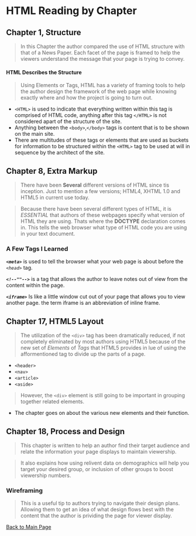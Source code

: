 # HTML Reading by Chapter
## Chapter 1, Structure
> In this Chapter the author compared the use of HTML structure with that of a News Paper.  Each facet of the page is framed to help the viewers understand the message that your page is trying to convey.

#### HTML Describes the Structure

> Using Elements or Tags, HTML has a variety of framing tools to help the author design the framework of the web page while knowing exactly where and how the project is going to turn out.

 - `<HTML>` is used to indicate that everything written within this tag is comprised of HTML code, anything after this tag `</HTML>` is not considered apart of the structure of the site.
 - Anything between the `<body>`,`</body>` tags is content that is to be shown on the main site.
 - There are multitudes of these tags or elements that are used as buckets for information to be structured within the `<HTML>` tag to be used at will in sequence by the architect of the site.

## Chapter 8, Extra Markup

 > There have been **Several** different versions of HTML since tis inception.  Just to mention a few versions; HTML4, XHTML 1.0 and HTML5 in current use today.

 > Because there have been several different types of HTML, it is *ESSENTIAL* that authors of these webpages specify what version of HTML they are using.  Thats where the **DOCTYPE** declaration comes in.  This tells the web browser what type of HTML code you are using in your text document.

### A Few Tags I Learned

 ***`<meta>`*** is used to tell the browser what your web page is about before the *`<head>`* tag.

 ***`<!--""-->`*** is a tag that allows the author to leave notes out of view from the content within the page.

 ***`<iframe>`*** Is like a little window cut out of your page that allows you to view another page.  the term iframe is an abbreviation of inline frame.

## Chapter 17, HTML5 Layout

 > The utilization of the `<div>` tag has been dramatically reduced, if not completely eliminated by most authors using HTML5 because of the new set of *Elements* of *Tags* that HTML5 provides in lue of using the afformentioned tag to divide up the parts of a page.
 - `<header>`
 - `<nav>`
 - `<article>`
 - `<aside>`

 > However, the `<div>` element is still going to be important in grouping together related elements.

 * The chapter goes on about the various new elements and their function.

## Chapter 18, Process and Design

 > This chapter is written to help an author find their target audience and relate the information your page displays to maintain viewership.  

 > It also explains how using relivent data on demographics will help you target your desired group, or inclusion of other groups to boost viewership numbers.

### Wireframing

 > This is a useful tip to authors trying to navigate their design plans.  Allowing them to get an idea of what design flows best with the content that the author is prividing the page for viewer display.

[Back to Main Page](README.md)